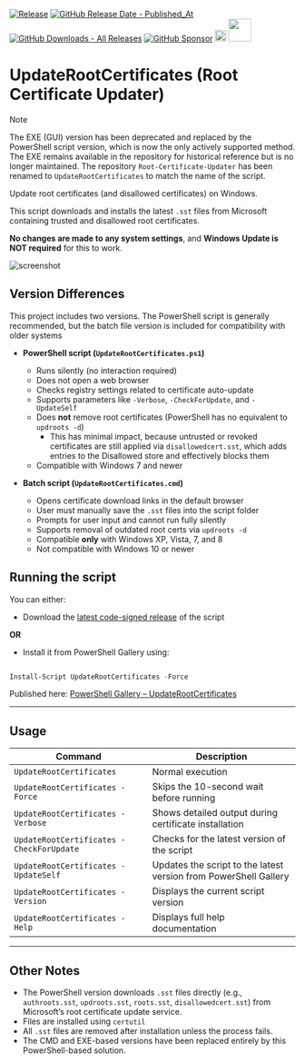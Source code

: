 [![Release](https://img.shields.io/github/v/release/asheroto/Root-Certificate-Updater)](https://github.com/asheroto/Root-Certificate-Updater/releases)
[![GitHub Release Date - Published_At](https://img.shields.io/github/release-date/asheroto/Root-Certificate-Updater)](https://github.com/asheroto/Root-Certificate-Updater/releases)
[![GitHub Downloads - All Releases](https://img.shields.io/github/downloads/asheroto/Root-Certificate-Updater/total)](https://github.com/asheroto/Root-Certificate-Updater/releases)
[![GitHub Sponsor](https://img.shields.io/github/sponsors/asheroto?label=Sponsor&logo=GitHub)](https://github.com/sponsors/asheroto?frequency=one-time&sponsor=asheroto)
<a href="https://ko-fi.com/asheroto"><img src="https://ko-fi.com/img/githubbutton_sm.svg" alt="Ko-Fi Button" height="20px"></a>
<a href="https://www.buymeacoffee.com/asheroto"><img src="https://img.buymeacoffee.com/button-api/?text=Buy me a coffee&emoji=&slug=Root-Certificate-Updater&button_colour=FFDD00&font_colour=000000&font_family=Lato&outline_colour=000000&coffee_colour=ffffff)" height="40px"></a>

# UpdateRootCertificates (Root Certificate Updater)

> [!NOTE]
> The EXE (GUI) version has been deprecated and replaced by the PowerShell script version, which is now the only actively supported method. The EXE remains available in the repository for historical reference but is no longer maintained. The repository `Root-Certificate-Updater` has been renamed to `UpdateRootCertificates` to match the name of the script.

Update root certificates (and disallowed certificates) on Windows.

This script downloads and installs the latest `.sst` files from Microsoft containing trusted and disallowed root certificates.

**No changes are made to any system settings**, and **Windows Update is NOT required** for this to work.

![screenshot](https://github.com/user-attachments/assets/7c7cdd5b-fe76-47e5-8895-33126dc33b3a)

## Version Differences

This project includes two versions. The PowerShell script is generally recommended, but the batch file version is included for compatibility with older systems 

- **PowerShell script (`UpdateRootCertificates.ps1`)**  
  - Runs silently (no interaction required)
  - Does not open a web browser  
  - Checks registry settings related to certificate auto-update  
  - Supports parameters like `-Verbose`, `-CheckForUpdate`, and `-UpdateSelf`  
  - Does **not** remove root certificates (PowerShell has no equivalent to `updroots -d`)  
    - This has minimal impact, because untrusted or revoked certificates are still applied via `disallowedcert.sst`, which adds entries to the Disallowed store and effectively blocks them
  - Compatible with Windows 7 and newer

- **Batch script (`UpdateRootCertificates.cmd`)**  
  - Opens certificate download links in the default browser  
  - User must manually save the `.sst` files into the script folder  
  - Prompts for user input and cannot run fully silently  
  - Supports removal of outdated root certs via `updroots -d`  
  - Compatible **only** with Windows XP, Vista, 7, and 8
  - Not compatible with Windows 10 or newer

## Running the script

You can either:

- Download the [latest code-signed release](https://github.com/asheroto/Root-Certificate-Updater/releases/latest/download/UpdateRootCertificates.ps1) of the script

**OR**

- Install it from PowerShell Gallery using:

```powershell

Install-Script UpdateRootCertificates -Force

```

Published here: [PowerShell Gallery – UpdateRootCertificates](https://www.powershellgallery.com/packages/UpdateRootCertificates)

---

## Usage

| Command                                  | Description                                                      |
| ---------------------------------------- | ---------------------------------------------------------------- |
| `UpdateRootCertificates`                 | Normal execution                                                 |
| `UpdateRootCertificates -Force`          | Skips the 10-second wait before running                          |
| `UpdateRootCertificates -Verbose`        | Shows detailed output during certificate installation            |
| `UpdateRootCertificates -CheckForUpdate` | Checks for the latest version of the script                      |
| `UpdateRootCertificates -UpdateSelf`     | Updates the script to the latest version from PowerShell Gallery |
| `UpdateRootCertificates -Version`        | Displays the current script version                              |
| `UpdateRootCertificates -Help`           | Displays full help documentation                                 |

---

## Other Notes

- The PowerShell version downloads `.sst` files directly (e.g., `authroots.sst`, `updroots.sst`, `roots.sst`, `disallowedcert.sst`) from Microsoft’s root certificate update service.
- Files are installed using `certutil`
- All `.sst` files are removed after installation unless the process fails.
- The CMD and EXE-based versions have been replaced entirely by this PowerShell-based solution.